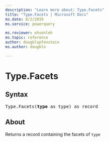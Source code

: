 ```yaml
---
description: "Learn more about: Type.Facets"
title: "Type.Facets | Microsoft Docs"
ms.date: 8/2/2019
ms.service: powerquery

ms.reviewer: ehvonleh
ms.topic: reference
author: dougklopfenstein
ms.author: dougklo

---
```

# Type.Facets

## Syntax

<pre>
Type.Facets(<b>type</b> as type) as record
</pre>
  
## About  
Returns a record containing the facets of `type`  
  
